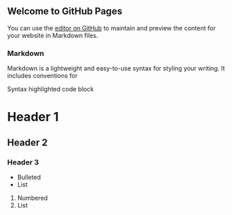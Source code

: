 ## Welcome to GitHub Pages

You can use the [editor on GitHub](https://github.com/randytang2021/EzywAppSampleAndroid/edit/develop/docs/index.md) to maintain and preview the content for your website in Markdown files.

### Markdown

Markdown is a lightweight and easy-to-use syntax for styling your writing. It includes conventions for

Syntax highlighted code block

# Header 1
## Header 2
### Header 3

- Bulleted
- List

1. Numbered
2. List
